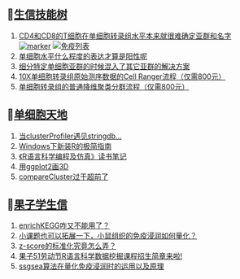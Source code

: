 ## 📝[生信技能树](https://github.com/ixxmu/mp_duty/issues?q=label%3A%E7%94%9F%E4%BF%A1%E6%8A%80%E8%83%BD%E6%A0%91+is%3Aclosed)
<!-- 1issueTable -->

1. [CD4和CD8的T细胞在单细胞转录组水平本来就很难确定亚群和名字](https://github.com/ixxmu/mp_duty/issues/3531) [![marker](https://img.shields.io/github/labels/ixxmu/mp_duty/marker)](https://github.com/ixxmu/mp_duty/labels/marker) [![免疫列表](https://img.shields.io/github/labels/ixxmu/mp_duty/免疫列表)](https://github.com/ixxmu/mp_duty/labels/免疫列表)
2. [单细胞水平什么程度的表达才算是阳性呢](https://github.com/ixxmu/mp_duty/issues/3527) 
3. [细分特定单细胞亚群的时候混入了其它亚群的解决方案](https://github.com/ixxmu/mp_duty/issues/3526) 
4. [10X单细胞转录组原始测序数据的Cell Ranger流程（仅需800元）](https://github.com/ixxmu/mp_duty/issues/3518) 
5. [单细胞转录组的普通降维聚类分群流程（仅需800元）](https://github.com/ixxmu/mp_duty/issues/3512) 
<!-- 1issueTable -->
## 📝[单细胞天地](https://github.com/ixxmu/mp_duty/issues?q=label%3A%E5%8D%95%E7%BB%86%E8%83%9E%E5%A4%A9%E5%9C%B0+is%3Aclosed)
<!-- 2issueTable -->

1. [当clusterProfiler遇见stringdb...](https://github.com/ixxmu/mp_duty/issues/3492) 
2. [Windows下新装R的极简指南](https://github.com/ixxmu/mp_duty/issues/3253) 
3. [《R语言科学编程及仿真》读书笔记](https://github.com/ixxmu/mp_duty/issues/3141) 
4. [用ggplot2画3D](https://github.com/ixxmu/mp_duty/issues/3054) 
5. [compareCluster过于超前了](https://github.com/ixxmu/mp_duty/issues/3015) 
<!-- 2issueTable -->

## 📝[果子学生信](https://github.com/ixxmu/mp_duty/issues?q=label%3A%E6%9E%9C%E5%AD%90%E5%AD%A6%E7%94%9F%E4%BF%A1+is%3Aclosed)
<!-- 3issueTable -->

1. [enrichKEGG咋又不能用了？](https://github.com/ixxmu/mp_duty/issues/3499) 
2. [小课题也可以拓展一下，小鼠组织的免疫浸润如何量化？](https://github.com/ixxmu/mp_duty/issues/3407) 
3. [z-score的标准化究竟怎么弄？](https://github.com/ixxmu/mp_duty/issues/3396) 
4. [果子51劳动节R语言科学数据挖掘课程招生简章来啦!](https://github.com/ixxmu/mp_duty/issues/3332) 
5. [ssgsea算法在量化免疫浸润时的运用以及原理](https://github.com/ixxmu/mp_duty/issues/3326) 
<!-- 3issueTable -->
